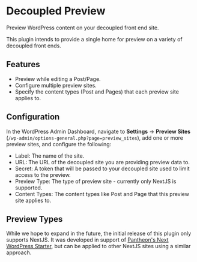 # Decoupled Preview

Preview WordPress content on your decoupled front end site.

This plugin intends to provide a single home for preview on a variety
of decoupled front ends.

## Features

- Preview while editing a Post/Page.
- Configure multiple preview sites.
- Specify the content types (Post and Pages) that each preview site applies to.

## Configuration

In the WordPress Admin Dashboard, navigate to **Settings** -> **Preview Sites** (`/wp-admin/options-general.php?page=preview_sites`), add
one or more preview sites, and configure the following:

- Label: The name of the site.
- URL: The URL of the decoupled site you are providing preview data to.
- Secret: A token that will be passed to your decoupled site used to
  limit access to the preview.
- Preview Type: The type of preview site - currently only NextJS is supported.
- Content Types: The content types like Post and Page that this preview site applies to.

## Preview Types

While we hope to expand in the future, the initial release of this plugin only
supports NextJS. It was developed in support of [Pantheon's Next WordPress Starter](https://github.com/pantheon-systems/next-wordpress-starter), but can be applied to other
NextJS sites using a similar approach.
